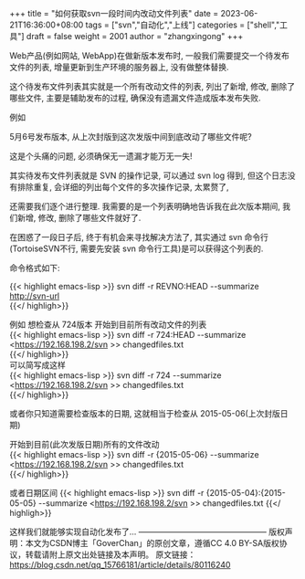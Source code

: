 +++
title = "如何获取svn一段时间内改动文件列表"
date = 2023-06-21T16:36:00+08:00
tags = ["svn","自动化","上线"]
categories = ["shell","工具"]
draft = false
weight = 2001
author = "zhangxingong"
+++

Web产品(例如网站, WebApp)在做新版本发布时, 一般我们需要提交一个待发布文件的列表, 增量更新到生产环境的服务器上, 没有做整体替换.

这个待发布文件列表其实就是一个所有改动文件的列表, 列出了新增, 修改, 删除了哪些文件, 主要是辅助发布的过程, 确保没有遗漏文件造成版本发布失败.

例如

5月6号发布版本, 从上次封版到这次发版中间到底改动了哪些文件呢?

这是个头痛的问题, 必须确保无一遗漏才能万无一失!

其实待发布文件列表就是 SVN 的操作记录, 可以通过 svn log 得到, 但这个日志没有排除重复, 会详细的列出每个文件的多次操作记录, 太累赘了,

还需要我们逐个进行整理. 我需要的是一个列表明确地告诉我在此次版本期间, 我们新增, 修改, 删除了哪些文件就好了.

在困惑了一段日子后, 终于有机会来寻找解决方法了, 其实通过 svn 命令行(TortoiseSVN不行, 需要先安装 svn 命令行工具)是可以获得这个列表的.  

命令格式如下:  
    
{{< highlight emacs-lisp >}}
    svn diff -r REVNO:HEAD --summarize <http://svn-url>  
{{</ highligh>}} 

例如
想检查从 724版本 开始到目前所有改动文件的列表  
{{< highlight emacs-lisp >}}
    svn diff -r 724:HEAD --summarize <https://192.168.198.2/svn >> changedfiles.txt  
{{</ highligh>}}  
可以简写成这样  
{{< highlight emacs-lisp >}}
    svn diff -r 724 --summarize <https://192.168.198.2/svn >> changedfiles.txt  
{{</ highligh>}} 

或者你只知道需要检查版本的日期, 这就相当于检查从 2015-05-06(上次封版日期)  

开始到目前(此次发版日期)所有的文件改动  
{{< highlight emacs-lisp >}}
    svn diff -r {2015-05-06} --summarize <https://192.168.198.2/svn >> changedfiles.txt  
{{</ highligh>}} 

或者日期区间 
{{< highlight emacs-lisp >}}
    svn diff -r {2015-05-04}:{2015-05-05} --summarize <https://192.168.198.2/svn >> changedfiles.txt
{{</ highligh>}} 

这样我们就能够实现自动化发布了...
————————————————
版权声明：本文为CSDN博主「GoverChan」的原创文章，遵循CC 4.0 BY-SA版权协议，转载请附上原文出处链接及本声明。
原文链接：<https://blog.csdn.net/qq_15766181/article/details/80116240>
